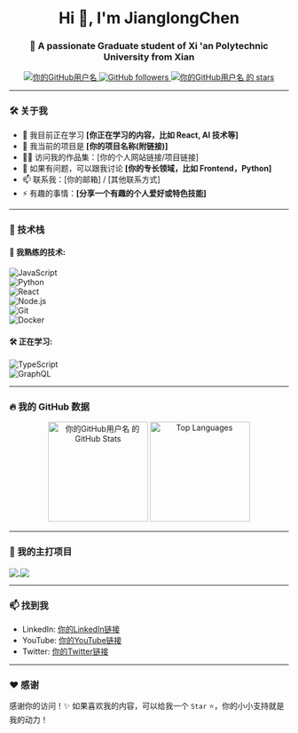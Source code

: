 <h1 align="center">Hi 👋, I'm JianglongChen</h1>  
<h3 align="center">🚀 A passionate Graduate student of Xi 'an Polytechnic University from Xian</h3>  

<p align="center">  
  <a href="https://github.com/你的GitHub用户名">  
    <img src="https://komarev.com/ghpvc/?username=你的GitHub用户名&label=Profile%20views&color=0e75b6&style=flat" alt="你的GitHub用户名" />  
  </a>  
  <a href="https://github.com/你的GitHub用户名?tab=repositories">  
    <img alt="GitHub followers" src="https://img.shields.io/github/followers/你的GitHub用户名?color=green&logo=github">  
  </a>  
  <a href="https://github.com/你的GitHub用户名">  
    <img src="https://img.shields.io/github/stars/你的GitHub用户名?affiliations=OWNER&color=yellow&style=flat" alt="你的GitHub用户名 的 stars" />  
  </a>  
</p>  

---  

### 🛠️ 关于我  

- 🌱 我目前正在学习 **[你正在学习的内容，比如 React, AI 技术等]**  
- 🔭 我当前的项目是 **[你的项目名称(附链接)]**  
- 👨‍💻 访问我的作品集：[你的个人网站链接/项目链接]  
- 💬 如果有问题，可以跟我讨论 **[你的专长领域，比如 Frontend，Python]**  
- 📫 联系我：[你的邮箱] / [其他联系方式]  
- ⚡ 有趣的事情：**[分享一个有趣的个人爱好或特色技能]**  

---  

### 🔧 技术栈  

#### 🚀 我熟练的技术:  

![JavaScript](https://img.shields.io/badge/-JavaScript-F7DF1E?style=flat-square&logo=javascript&logoColor=black)  
![Python](https://img.shields.io/badge/-Python-3776AB?style=flat-square&logo=python&logoColor=white)  
![React](https://img.shields.io/badge/-React-61DAFB?style=flat-square&logo=react&logoColor=black)  
![Node.js](https://img.shields.io/badge/-Node.js-339933?style=flat-square&logo=node.js&logoColor=white)  
![Git](https://img.shields.io/badge/-Git-F05032?style=flat-square&logo=git&logoColor=white)  
![Docker](https://img.shields.io/badge/-Docker-2496ED?style=flat-square&logo=docker&logoColor=white)  

#### 🛠️ 正在学习:  
![TypeScript](https://img.shields.io/badge/-TypeScript-007ACC?style=flat-square&logo=typescript&logoColor=white)  
![GraphQL](https://img.shields.io/badge/-GraphQL-E10098?style=flat-square&logo=graphql&logoColor=white)  

---  

### 🔥 我的 GitHub 数据  

<p align="center">  
  <img height="180em" src="https://github-readme-stats.vercel.app/api?username=你的GitHub用户名&show_icons=true&hide_border=true&count_private=true&theme=radical" alt="你的GitHub用户名 的 GitHub Stats"/>  
  <img height="180em" src="https://github-readme-stats.vercel.app/api/top-langs/?username=你的GitHub用户名&layout=compact&hide_border=true&langs_count=10&theme=radical" alt="Top Languages"/>  
</p>  

---  

### 📂 我的主打项目  

<!-- 项目卡片 -->  
<a href="https://github.com/你的GitHub用户名/项目名">  
  <img align="center" src="https://github-readme-stats.vercel.app/api/pin/?username=你的GitHub用户名&repo=项目名&theme=radical" />  
</a>  

<a href="https://github.com/你的GitHub用户名/项目名">  
  <img align="center" src="https://github-readme-stats.vercel.app/api/pin/?username=你的GitHub用户名&repo=项目名&theme=radical" />  
</a>  

---  

### 📫 找到我  

- LinkedIn: [你的LinkedIn链接](#)  
- YouTube: [你的YouTube链接](#)  
- Twitter: [你的Twitter链接](#)  

---  

### ❤️ 感谢  

感谢你的访问！✨ 如果喜欢我的内容，可以给我一个 `Star` ⭐，你的小小支持就是我的动力！  
